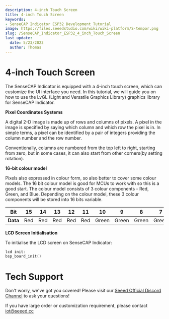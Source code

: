 ```yaml
---
description: 4-inch Touch Screen
title: 4-inch Touch Screen
keywords:
- SenseCAP Indicator ESP32 Development Tutorial
image: https://files.seeedstudio.com/wiki/wiki-platform/S-tempor.png
slug: /SenseCAP_Indicator_ESP32_4_inch_Touch_Screen
last_update:
  date: 5/23/2023
  author: Thomas
---
```

# **4-inch Touch Screen**

The SenseCAP Indicator is equipped with a 4-inch touch screen, which can customize the UI interface you need.
In this tutorial, we will guide you on how to use the LvGL (Light and Versatile Graphics Library) graphics library for SenseCAP Indicator.


**Pixel Coordinates Systems**

A digital 2-D image is made up of rows and columns of pixels. A pixel in the image is specified by saying which column and which row the pixel is in. In simple terms, a pixel can be identified by a pair of integers providing the column number and the row number.

Conventionally, columns are numbered from the top left to right, starting from zero, but in some cases, it can also start from other corners(by setting rotation).

**16-bit colour model**

Pixels also expressed in colour form, so also better to cover some colour models. The 16 bit colour model is good for MCUs to work with so this is a good start. The colour model consists of 3 colour components - Red, Green, and Blue. Depending on the colour model, these 3 colour components will be stored into 16 bits variable.



| Bit  | 15   | 14   | 13   | 12   | 11   | 10   | 9   | 8   | 7   | 6   | 5   | 4   | 3   | 2   | 1   | 0   |
| ---  | :-----: | :-----: | :-----: | :-----: | :-----: | :-----: | :-----: | :-----: | :-----: | :-----: | :-----: | :-----: | :-----: | :-----: | :-----: | :-----: |
| **Data** | Red   | Red   | Red   | Red   | Red   | Green   | Green   | Green   | Green   | Green   | Green   | Blue   | Blue   | Blue   | Blue   | Blue   |




**LCD Screen Initialisation**

To initialise the LCD screen on SenseCAP Indicator:

```c
lcd init:
bsp_board_init()
```











# **Tech Support**

Don't worry, we've got you covered! Please visit our [Seeed Official Discord Channel](https://discord.gg/sensecap) to ask your questions!

If you have large order or customization requirement, please contact iot@seeed.cc
